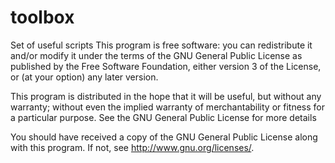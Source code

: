 # toolbox

Set of useful scripts
This program is free software: you can redistribute it and/or modify it under
the terms of the GNU General Public License as published by the Free Software
Foundation, either version 3 of the License, or (at your option) any later
version.

This program is distributed in the hope that it will be useful, but without
any warranty; without even the implied warranty of merchantability or fitness
for a particular purpose. See the GNU General Public License for more details

You should have received a copy of the GNU General Public License along with
this program. If not, see http://www.gnu.org/licenses/.
